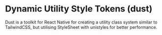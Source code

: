 # Dynamic Utility Style Tokens (dust)

Dust is a toolkit for React Native for creating a utility class system similar to TailwindCSS, but utilising StyleSheet with unistyles for better performance.